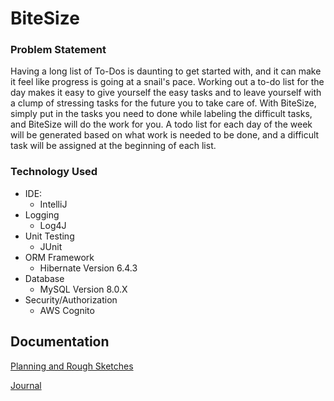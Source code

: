 # BiteSize

### Problem Statement
Having a long list of To-Dos is daunting to get started with, and it can make it feel like progress is going at a snail's pace. Working out a to-do list for the day makes it easy to give yourself the easy tasks and to leave yourself with a clump of stressing tasks for the future you to take care of. With BiteSize, simply put in the tasks you need to done while labeling the difficult tasks, and BiteSize will do the work for you. A todo list for each day of the week will be generated based on what work is needed to be done, and a difficult task will be assigned at the beginning of each list.

### Technology Used

* IDE:
  * IntelliJ
* Logging
  * Log4J
* Unit Testing
  * JUnit
* ORM Framework
  * Hibernate Version 6.4.3
* Database
  * MySQL Version 8.0.X
* Security/Authorization
  * AWS Cognito


## Documentation
[Planning and Rough Sketches](designDocuments)

[Journal](journal.md)
